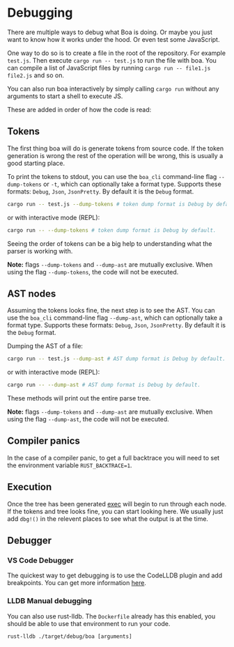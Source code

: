 # Debugging

There are multiple ways to debug what Boa is doing. Or maybe you just want to
know how it works under the hood. Or even test some JavaScript.

One way to do so is to create a file in the root of the repository. For example
`test.js`. Then execute `cargo run -- test.js` to run the file with boa. You can
compile a list of JavaScript files by running `cargo run -- file1.js file2.js`
and so on.

You can also run boa interactively by simply calling `cargo run` without any
arguments to start a shell to execute JS.

These are added in order of how the code is read:

## Tokens

The first thing boa will do is generate tokens from source code. If the token
generation is wrong the rest of the operation will be wrong, this is usually
a good starting place.

To print the tokens to stdout, you can use the `boa_cli` command-line flag
`--dump-tokens` or `-t`, which can optionally take a format type. Supports
these formats: `Debug`, `Json`, `JsonPretty`. By default it is the `Debug`
format.

```bash
cargo run -- test.js --dump-tokens # token dump format is Debug by default.
```

or with interactive mode (REPL):

```bash
cargo run -- --dump-tokens # token dump format is Debug by default.
```

Seeing the order of tokens can be a big help to understanding what the parser
is working with.

**Note:** flags `--dump-tokens` and `--dump-ast` are mutually exclusive. When
using the flag `--dump-tokens`, the code will not be executed.

## AST nodes

Assuming the tokens looks fine, the next step is to see the AST. You can use
the `boa_cli` command-line flag `--dump-ast`, which can optionally take a
format type. Supports these formats: `Debug`, `Json`, `JsonPretty`. By default
it is the `Debug` format.

Dumping the AST of a file:

```bash
cargo run -- test.js --dump-ast # AST dump format is Debug by default.
```

or with interactive mode (REPL):

```bash
cargo run -- --dump-ast # AST dump format is Debug by default.
```

These methods will print out the entire parse tree.

**Note:** flags `--dump-tokens` and `--dump-ast` are mutually exclusive. When
using the flag `--dump-ast`, the code will not be executed.

## Compiler panics

In the case of a compiler panic, to get a full backtrace you will need to set
the environment variable `RUST_BACKTRACE=1`.

## Execution

Once the tree has been generated [exec](../boa/src/lib.rs#L92) will begin to
run through each node. If the tokens and tree looks fine, you can start looking
here. We usually just add `dbg!()` in the relevent places to see what the
output is at the time.

## Debugger

### VS Code Debugger

The quickest way to get debugging is to use the CodeLLDB plugin and add breakpoints. You can get
more information [here][blog_debugging].

### LLDB Manual debugging

You can also use rust-lldb. The `Dockerfile` already has this enabled, you
should be able to use that environment to run your code.

```
rust-lldb ./target/debug/boa [arguments]
```

[remote_containers]: https://marketplace.visualstudio.com/items?itemName=ms-vscode-remote.remote-containers
[blog_debugging]: https://jason-williams.co.uk/debugging-rust-in-vscode
